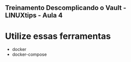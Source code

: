 ## Treinamento Descomplicando o Vault - LINUXtips - Aula 4

# Utilize essas ferramentas

- docker
- docker-compose